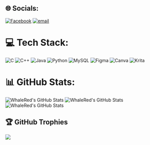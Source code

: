 
## 🌐 Socials:
[![Facebook](https://img.shields.io/badge/Facebook-%231877F2.svg?logo=Facebook&logoColor=white)](https://facebook.com/andrei.may.redwhale) [![email](https://img.shields.io/badge/Email-D14836?logo=gmail&logoColor=white)](mailto:redwhalecs@gmail.com) 

# 💻 Tech Stack:
![C](https://img.shields.io/badge/c-%2300599C.svg?style=flat-square&logo=c&logoColor=white) ![C++](https://img.shields.io/badge/c++-%2300599C.svg?style=flat-square&logo=c%2B%2B&logoColor=white) ![Java](https://img.shields.io/badge/java-%23ED8B00.svg?style=flat-square&logo=openjdk&logoColor=white) ![Python](https://img.shields.io/badge/python-3670A0?style=flat-square&logo=python&logoColor=ffdd54) ![MySQL](https://img.shields.io/badge/mysql-4479A1.svg?style=flat-square&logo=mysql&logoColor=white) ![Figma](https://img.shields.io/badge/figma-%23F24E1E.svg?style=flat-square&logo=figma&logoColor=white) ![Canva](https://img.shields.io/badge/Canva-%2300C4CC.svg?style=flat-square&logo=Canva&logoColor=white) ![Krita](https://img.shields.io/badge/Krita-203759?style=flat-square&logo=krita&logoColor=EEF37B)
# 📊 GitHub Stats:
<img src="https://github-readme-stats.vercel.app/api?username=WhaleRed&theme=vue-dark&show_icons=true&hide_border=true&count_private=true" alt="WhaleRed's GitHub Stats" />
<img src="https://github-readme-stats.vercel.app/api/top-langs/?username=WhaleRed&theme=vue-dark&show_icons=true&hide_border=true&layout=compact" alt="WhaleRed's GitHub Stats" />
<img src="https://streak-stats.demolab.com?user=WhaleRed&theme=vue-dark&hide_border=true" alt="WhaleRed's GitHub Stats" />

## 🏆 GitHub Trophies
![](https://github-profile-trophy.vercel.app/?username=WhaleRed&theme=default&no-frame=false&no-bg=true&margin-w=4)

<!-- Proudly created with GPRM ( https://gprm.itsvg.in ) -->
